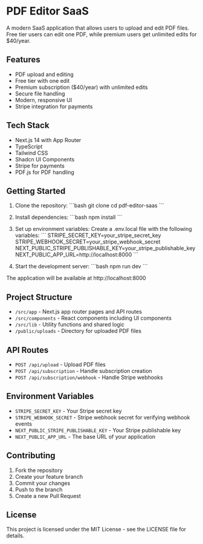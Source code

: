# PDF Editor SaaS

A modern SaaS application that allows users to upload and edit PDF files. Free tier users can edit one PDF, while premium users get unlimited edits for $40/year.

## Features

- PDF upload and editing
- Free tier with one edit
- Premium subscription ($40/year) with unlimited edits
- Secure file handling
- Modern, responsive UI
- Stripe integration for payments

## Tech Stack

- Next.js 14 with App Router
- TypeScript
- Tailwind CSS
- Shadcn UI Components
- Stripe for payments
- PDF.js for PDF handling

## Getting Started

1. Clone the repository:
\`\`\`bash
git clone <repository-url>
cd pdf-editor-saas
\`\`\`

2. Install dependencies:
\`\`\`bash
npm install
\`\`\`

3. Set up environment variables:
Create a .env.local file with the following variables:
\`\`\`
STRIPE_SECRET_KEY=your_stripe_secret_key
STRIPE_WEBHOOK_SECRET=your_stripe_webhook_secret
NEXT_PUBLIC_STRIPE_PUBLISHABLE_KEY=your_stripe_publishable_key
NEXT_PUBLIC_APP_URL=http://localhost:8000
\`\`\`

4. Start the development server:
\`\`\`bash
npm run dev
\`\`\`

The application will be available at http://localhost:8000

## Project Structure

- `/src/app` - Next.js app router pages and API routes
- `/src/components` - React components including UI components
- `/src/lib` - Utility functions and shared logic
- `/public/uploads` - Directory for uploaded PDF files

## API Routes

- `POST /api/upload` - Upload PDF files
- `POST /api/subscription` - Handle subscription creation
- `POST /api/subscription/webhook` - Handle Stripe webhooks

## Environment Variables

- `STRIPE_SECRET_KEY` - Your Stripe secret key
- `STRIPE_WEBHOOK_SECRET` - Stripe webhook secret for verifying webhook events
- `NEXT_PUBLIC_STRIPE_PUBLISHABLE_KEY` - Your Stripe publishable key
- `NEXT_PUBLIC_APP_URL` - The base URL of your application

## Contributing

1. Fork the repository
2. Create your feature branch
3. Commit your changes
4. Push to the branch
5. Create a new Pull Request

## License

This project is licensed under the MIT License - see the LICENSE file for details.
